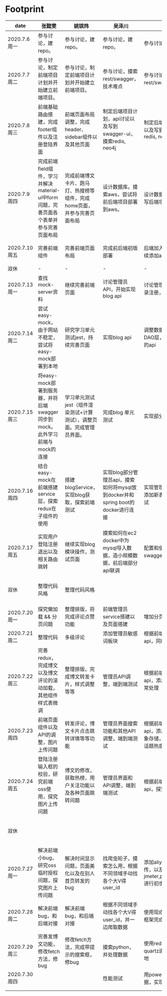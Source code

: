 # Footprint

| date          | 张懿雯                                                       | 姚镔炜                                                       | 吴泽川                                                       | 莫戈泉                                                       | 总进度                                                       |
| ------------- | ------------------------------------------------------------ | ------------------------------------------------------------ | ------------------------------------------------------------ | ------------------------------------------------------------ | ------------------------------------------------------------ |
| 2020.7.6周一  | 参与讨论，建repo。                                           | 参与讨论，建repo。                                           | 参与讨论，建repo。                                           | 参与讨论，建repo。                                           | 讨论项目业务逻辑以及技术栈，分头查找项目所需技术点。         |
| 2020.7.7周二  | 参与讨论，制定前端项目计划并开始建立前端项目。               | 参与讨论，制定前端项目计划并开始建立前端项目。               | 参与讨论，摸索rest/swagger，技术难点                         | 参与讨论，摸索rest/swagger，技术难点                         | 了解技术点，讨论项目时间进度安排，并进一步分工：前端ybw+zyw，后端API设计wzc+mgq。 |
| 2020.7.8周三  | 前端基础路由搭建，完成footer组件以及注册登陆界面             | 前端页面布局调整，完成header、sidebar组件以及其他页面        | 制定后端项目计划，api讨论以及写到swagger-ui，摸索redis, neo4j | 制定后端项目计划，api讨论以及写到swagger-ui，摸索redis, neo4j | 前后端持续推进；后端讨论API并制定计划                        |
| 2020.7.9周四  | 完成前端field组件，学习并解决material-ui中form问题，完善页面各个表单并参与完善页面布局 | 完成前端博文卡片、跑马灯、热搜榜等组件，完成home页面，并参与完善页面布局 | 设计数据库。摸索aws，尝试将前后端项目部署到aws。             | 设计数据库。建立数据库，开写后端项目。                       | 前端组件化以及页面设计；后端设计数据库持续推进               |
| 2020.7.10周五 | 完善前端组件                                                 | 完善前端页面布局                                             | 完成前后端初版部署                                           | 后端加入用户授权和认证，继续添加api                          | 前端页面继续完善，完成大致网站雏形；后端加入用户授权和认证，继续添加api；完成前后端初步部署 |
| 双休          | -                                                            | -                                                            | -                                                            | -                                                            | 开会讨论[下一周进度](https://github.com/Amoy-interest/Doc/blob/master/meeting/2020-07-11第二周进度安排.md) |
| 2020.7.13周一 | 查找mock-server资料                                          | 继续完善前端页面                                             | 讨论管理员API，开始实现blog api                              | 讨论管理员API，实现用户登录注册，添加api                     | 前端界面继续完善，开始研究mock-server；后端讨论管理员API     |
| 2020.7.14周二 | 尝试easy-mock，由于网站不稳定，尝试将easy-mock部署到本地     | 研究学习单元测试jest，持续完善页面                           | 实现blog api                                                 | 调整数据库结构，修改DTO和DAO层，实现部分topic模块的api       | 前端界面继续完善，学习mock-server和jest使用；后端实现部分api， 修改数据库和后端java代码结构 |
| 2020.7.15周三 | 将easy-mock部署到服务器，并将后端swagger同步到mock。此外学习前端与mock的连接 | 学习单元测试jest（组件渲染测试+计算测试），调整页面。完成管理员界面。 | 完成blog 单元测试                                            | 实现部分API                                                  | 前端界面继续完善，完成jest的学习，完成easy-mock的服务器端部署和swagger同步；后端继续实现api并开始测试 |
| 2020.7.16周四 | 结合easy-mock在前端搭建service层，探索redux在子组件的使用    | 搭建blogService，实现blog获取，探索前端测试                  | 实现blog部分管理员api，摸索如何将mysql放到docker并和spring boot的docker进行连接 | 实现管理员部分api，数据库添加新表，添加管理员单元测试        | 前端结合easy-mock开始搭建并实现service层，同时探索前端测试；后端学习docker并继续改进数据库和api |
| 2020.7.17周五 | 实现用户登陆注册退出以及相关路由跳转                         | 继续实现blog模块操作，测试页面                               | 摸索如何在ec2 docker中为mysql导入数据，造小规模数据，前后端部分api联调 | 配置和使用jacoco，完善swagger中各api的参数描述               | 前端开始实现user && blog的基础功能，后端继续学习docker并完善api |
| 双休          | 整理代码风格                                                 | 整理代码风格                                                 |                                                              |                                                              | 开会讨论[下周进度](https://github.com/Amoy-interest/Doc/blob/master/meeting/2020-07-17 第三周进度安排.md) |
| 2020.7.20周一 | 探究懒加载 && 分页问题                                       | 整理排版，将完成评论点赞功能                                 | 前端管理员service搭建以及页面搭建                            | 增加分页功能并重构后端代码                                   | 前后端持续完善业务逻辑                                       |
| 2020.7.21周二 | 整理代码                                                     | 多级评论                                                     | 添加管理员敏感词板块                                         | 根据前端需求添加并实现新的api，同时继续实现分页功能          | 前后端持续完善业务逻辑                                       |
| 2020.7.22周三 | 完善redux，完成博文以及博文评论的滚动加载，其他组件样式表微调 | 整理排版，完成博文转发卡片，样式调整等等                     | 管理员API调整，端到端测试                                    | 根据前端需求添加和调整api，添加参数校验和全局异常处理        | 前后端持续推进                                               |
| 2020.7.23周四 | 前端页面组件以及API的调整，图片上传问题                      | 转发评论，博文卡片点击跳转详情等等功能                       | 管理员界面搜索功能和其他API调整，端到端测试                  | 根据前端需求添加和调整api，添加Oss服务，实现对象存储，利用reddit算法实现话题热度统计 | 前后端持续完善业务逻辑                                       |
| 2020.7.24周五 | 登陆注册输入框的校验，研究前端oss使用，探究图片上传问题      | 博文的修改，获取热榜，用户关注功能以及各种页面跳转问题       | 管理员界面和API调整，端到端测试                              | 根据前端需求添加和调整api，探究图片上传问题                  | 前后端持续完善业务逻辑                                       |
| 双休          |                                                              |                                                              |                                                              |                                                              | 开会讨论[下周进度](https://github.com/Amoy-interest/Doc/blob/master/meeting/2020-07-25 第四周进度安排.md) |
| 2020.7.27周一 | 解决前端小bug，研究oss临时授权问题，探究图片上传问题         | 解决时间显示问题，页面美化以及在别人首页转发的bug            |    找爬虫轮子，摸索怎么用，根据不同领域手动找各个大V得user_id   | 添加aliyun sts完成图片上传，以及oss授权。使用jmeter,prometheus,actuator进行初步测试 | 前端持续完善业务逻辑                                         |
| 2020.7.28周二 | 解决前端bug，和后端对接                                      | 解决前端bug，和后端对接                                      |    根据不同领域手动找各个大V得user_id，并一边爬取数据        | 使用现成的spring+shiro+jwt框架完成用户认证授权               | 前端持续完善业务逻辑                                         |
| 2020.7.29周三 | 完善发博文功能，修改fetch方法，修bug                         | 修改fetch方法，完成带提示的搜索框，修bug                     |        摸索python，并处理数据               | 使用redis记录点赞数，用quartz进行定时将点赞数据落地          | 前端根据后端变动修改fetch以及一系列API                       |
| 2020.7.30周四 |                                                              |                                                              |    性能测试            | 用powerdesigner生成测试数据，实现前端新增的功能              | 前端持续完善业务逻辑                                         |
|               |                                                              |                                                              |                                                              |                                                              |                                                              |
|               |                                                              |                                                              |                                                              |                                                              |                                                              |